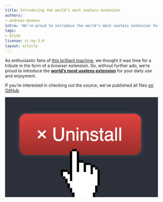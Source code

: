 ```yaml
---
title: Introducing the world’s most useless extension
authors:
- andreas-bovens
intro: 'We’re proud to introduce the world’s most useless extension for your daily use and enjoyment.'
tags:
- blink
license: cc-by-3.0
layout: article
---
```


As enthusiastic fans of [this brilliant machine](https://www.youtube.com/watch?v=Z86V_ICUCD4), we thought it was time for a tribute in the form of a browser extension. So, without further ado, we’re proud to introduce the **[world’s most useless extension](https://addons.opera.com/en/extensions/details/worlds-most-useless-extension/)** for your daily use and enjoyment.

If you’re interested in checking out the source, we’ve published all files [on GitHub](https://github.com/operasoftware/wmue).

![World’s most useless extension](/blog/introducing-the-worlds-most-useless-extension/download.png)